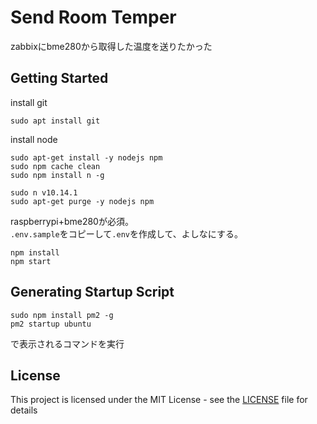 # Send Room Temper

zabbixにbme280から取得した温度を送りたかった

## Getting Started
install git
```
sudo apt install git
```

install node
```
sudo apt-get install -y nodejs npm
sudo npm cache clean
sudo npm install n -g
	
sudo n v10.14.1
sudo apt-get purge -y nodejs npm
```

raspberrypi+bme280が必須。  
`.env.sample`をコピーして`.env`を作成して、よしなにする。

```
npm install
npm start
```

## Generating Startup Script


```
sudo npm install pm2 -g
pm2 startup ubuntu
```
で表示されるコマンドを実行



## License

This project is licensed under the MIT License - see the [LICENSE](LICENSE) file for details

